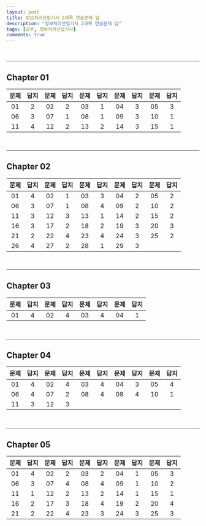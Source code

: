 ```yaml
---
layout: post
title: 정보처리산업기사 2과목 연습문제 답
description: "정보처리산업기사 2과목 연습문제 답"
tags: [공부, 정보처리산업기사]
comments: true
---
```


<br><hr>

## **Chapter 01**

문제|답지|문제|답지|문제|답지|문제|답지|문제|답지
:---:|:---:|:---:|:---:|:---:|:---:|:---:|:---:|:---:|:---:
$01$|2|$02$|2|$03$|1|$04$|3|$05$|3
$06$|3|$07$|1|$08$|1|$09$|3|$10$|1
$11$|4|$12$|2|$13$|2|$14$|3|$15$|1

<br><hr>

## **Chapter 02**

문제|답지|문제|답지|문제|답지|문제|답지|문제|답지
:---:|:---:|:---:|:---:|:---:|:---:|:---:|:---:|:---:|:---:
$01$|4|$02$|1|$03$|3|$04$|2|$05$|2
$06$|3|$07$|1|$08$|4|$09$|2|$10$|2
$11$|3|$12$|3|$13$|1|$14$|2|$15$|2
$16$|3|$17$|2|$18$|2|$19$|3|$20$|3
$21$|2|$22$|4|$23$|4|$24$|3|$25$|2
$26$|4|$27$|2|$28$|1|$29$|3

<br><hr>

## **Chapter 03**

문제|답지|문제|답지|문제|답지|문제|답지
:---:|:---:|:---:|:---:|:---:|:---:|:---:|:---:
$01$|4|$02$|4|$03$|4|$04$|1

<br><hr>

## **Chapter 04**

문제|답지|문제|답지|문제|답지|문제|답지|문제|답지
:---:|:---:|:---:|:---:|:---:|:---:|:---:|:---:|:---:|:---:
$01$|4|$02$|4|$03$|4|$04$|3|$05$|4
$06$|4|$07$|2|$08$|4|$09$|4|$10$|1
$11$|3|$12$|3

<br><hr>

## **Chapter 05**

문제|답지|문제|답지|문제|답지|문제|답지|문제|답지
:---:|:---:|:---:|:---:|:---:|:---:|:---:|:---:|:---:|:---:
$01$|4|$02$|2|$03$|2|$04$|1|$05$|3
$06$|3|$07$|4|$08$|4|$09$|1|$10$|2
$11$|1|$12$|2|$13$|2|$14$|1|$15$|1
$16$|2|$17$|3|$18$|4|$19$|2|$20$|4
$21$|2|$22$|4|$23$|3|$24$|3|$25$|3
